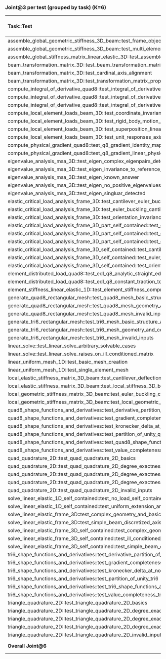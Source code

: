 ### Joint@3 per test (grouped by task) (K=6)

| Task::Test                                                                                                                | gpt-4o        | gpt-5         | gemini-1.5-flash   | gemini-2.5-pro   | claude-3-5    | claude-sonnet-4   | claude-opus-4.1   | deepseek-chat   | deepseek-reasoner   |
|:--------------------------------------------------------------------------------------------------------------------------|:--------------|:--------------|:-------------------|:-----------------|:--------------|:------------------|:------------------|:----------------|:--------------------|
| assemble_global_geometric_stiffness_3D_beam::test_frame_objectivity_under_global_rotation                                 | 2/6 ✓         | 2/6 ✓         | 0/6 ×              | 0/6 ×            | 1/6 ✓         | 2/6 ✓             | 1/6 ✓             | 2/6 ✓           | 2/6 ✓               |
| assemble_global_geometric_stiffness_3D_beam::test_multi_element_core_correctness_assembly                                 | 1/6 ✓         | 3/6 ✓         | 1/6 ✓              | 0/6 ×            | 3/6 ✓         | 2/6 ✓             | 3/6 ✓             | 3/6 ✓           | 3/6 ✓               |
| assemble_global_stiffness_matrix_linear_elastic_3D::test_assemble_global_stiffness_matrix_shape_and_symmetry              | 0/6 ×         | 3/6 ✓         | 1/6 ✓              | 5/6 ✓            | 2/6 ✓         | 5/6 ✓             | 6/6 ✓             | 0/6 ×           | 1/6 ✓               |
| beam_transformation_matrix_3D::test_beam_transformation_matrix_error_messages                                             | 6/6 ✓         | 5/6 ✓         | 2/6 ✓              | 0/6 ×            | 5/6 ✓         | 6/6 ✓             | 2/6 ✓             | 6/6 ✓           | 6/6 ✓               |
| beam_transformation_matrix_3D::test_cardinal_axis_alignment                                                               | 0/6 ×         | 4/6 ✓         | 0/6 ×              | 0/6 ×            | 0/6 ×         | 0/6 ×             | 0/6 ×             | 0/6 ×           | 1/6 ✓               |
| beam_transformation_matrix_3D::test_transformation_matrix_properties                                                      | 0/6 ×         | 2/6 ✓         | 0/6 ×              | 0/6 ×            | 0/6 ×         | 1/6 ✓             | 0/6 ×             | 1/6 ✓           | 1/6 ✓               |
| compute_integral_of_derivative_quad8::test_integral_of_derivative_quad8_affine_linear_field                               | 3/6 ✓         | 5/6 ✓         | 1/6 ✓              | 5/6 ✓            | 5/6 ✓         | 6/6 ✓             | 6/6 ✓             | 6/6 ✓           | 6/6 ✓               |
| compute_integral_of_derivative_quad8::test_integral_of_derivative_quad8_identity_cubic                                    | 0/6 ×         | 5/6 ✓         | 1/6 ✓              | 5/6 ✓            | 5/6 ✓         | 6/6 ✓             | 6/6 ✓             | 6/6 ✓           | 6/6 ✓               |
| compute_integral_of_derivative_quad8::test_integral_of_derivative_quad8_order_check_asymmetric_curved                     | 0/6 ×         | 0/6 ×         | 0/6 ×              | 0/6 ×            | 0/6 ×         | 0/6 ×             | 0/6 ×             | 0/6 ×           | 0/6 ×               |
| compute_local_element_loads_beam_3D::test_coordinate_invariance_global_rotation                                           | 4/6 ✓         | 2/6 ✓         | 0/6 ×              | 3/6 ✓            | 3/6 ✓         | 4/6 ✓             | 2/6 ✓             | 5/6 ✓           | 6/6 ✓               |
| compute_local_element_loads_beam_3D::test_rigid_body_motion_zero_loads                                                    | 6/6 ✓         | 2/6 ✓         | 0/6 ×              | 5/6 ✓            | 3/6 ✓         | 1/6 ✓             | 0/6 ×             | 4/6 ✓           | 4/6 ✓               |
| compute_local_element_loads_beam_3D::test_superposition_linearity                                                         | 6/6 ✓         | 4/6 ✓         | 0/6 ×              | 6/6 ✓            | 3/6 ✓         | 6/6 ✓             | 2/6 ✓             | 6/6 ✓           | 6/6 ✓               |
| compute_local_element_loads_beam_3D::test_unit_responses_axial_shear_torsion                                              | 0/6 ×         | 5/6 ✓         | 0/6 ×              | 2/6 ✓            | 1/6 ✓         | 6/6 ✓             | 1/6 ✓             | 1/6 ✓           | 2/6 ✓               |
| compute_physical_gradient_quad8::test_q8_gradient_identity_mapping_matches_quadratic_analytic                             | 5/6 ✓         | 5/6 ✓         | 1/6 ✓              | 6/6 ✓            | 5/6 ✓         | 6/6 ✓             | 6/6 ✓             | 6/6 ✓           | 6/6 ✓               |
| compute_physical_gradient_quad8::test_q8_gradient_linear_physical_field_under_curved_mapping_is_constant                  | 5/6 ✓         | 5/6 ✓         | 2/6 ✓              | 6/6 ✓            | 5/6 ✓         | 6/6 ✓             | 6/6 ✓             | 6/6 ✓           | 6/6 ✓               |
| eigenvalue_analysis_msa_3D::test_eigen_complex_eigenpairs_detected                                                        | 0/6 ×         | 1/6 ✓         | 0/6 ×              | 0/6 ×            | 1/6 ✓         | 1/6 ✓             | 0/6 ×             | 0/6 ×           | 0/6 ×               |
| eigenvalue_analysis_msa_3D::test_eigen_invariance_to_reference_load_scaling                                               | 0/6 ×         | 1/6 ✓         | 0/6 ×              | 0/6 ×            | 3/6 ✓         | 0/6 ×             | 0/6 ×             | 0/6 ×           | 1/6 ✓               |
| eigenvalue_analysis_msa_3D::test_eigen_known_answer                                                                       | 0/6 ×         | 1/6 ✓         | 0/6 ×              | 0/6 ×            | 0/6 ×         | 0/6 ×             | 0/6 ×             | 0/6 ×           | 0/6 ×               |
| eigenvalue_analysis_msa_3D::test_eigen_no_positive_eigenvalues_detected                                                   | 0/6 ×         | 1/6 ✓         | 0/6 ×              | 0/6 ×            | 0/6 ×         | 1/6 ✓             | 0/6 ×             | 0/6 ×           | 0/6 ×               |
| eigenvalue_analysis_msa_3D::test_eigen_singluar_detected                                                                  | 0/6 ×         | 1/6 ✓         | 0/6 ×              | 0/6 ×            | 1/6 ✓         | 1/6 ✓             | 0/6 ×             | 0/6 ×           | 0/6 ×               |
| elastic_critical_load_analysis_frame_3D::test_cantilever_euler_buckling_mesh_convergence                                  | 0/6 ×         | 0/6 ×         | 0/6 ×              | 0/6 ×            | 0/6 ×         | 0/6 ×             | 0/6 ×             | 0/6 ×           | 0/6 ×               |
| elastic_critical_load_analysis_frame_3D::test_euler_buckling_cantilever_circular_param_sweep                              | 0/6 ×         | 0/6 ×         | 0/6 ×              | 0/6 ×            | 0/6 ×         | 0/6 ×             | 0/6 ×             | 0/6 ×           | 0/6 ×               |
| elastic_critical_load_analysis_frame_3D::test_orientation_invariance_cantilever_buckling_rect_section                     | 0/6 ×         | 0/6 ×         | 0/6 ×              | 0/6 ×            | 0/6 ×         | 0/6 ×             | 0/6 ×             | 0/6 ×           | 0/6 ×               |
| elastic_critical_load_analysis_frame_3D_part_self_contained::test_cantilever_euler_buckling_mesh_convergence              | 0/6 ×         | 0/6 ×         | 0/6 ×              | 0/6 ×            | 0/6 ×         | 0/6 ×             | 0/6 ×             | 0/6 ×           | 0/6 ×               |
| elastic_critical_load_analysis_frame_3D_part_self_contained::test_euler_buckling_cantilever_circular_param_sweep          | 0/6 ×         | 0/6 ×         | 0/6 ×              | 0/6 ×            | 0/6 ×         | 0/6 ×             | 0/6 ×             | 0/6 ×           | 0/6 ×               |
| elastic_critical_load_analysis_frame_3D_part_self_contained::test_orientation_invariance_cantilever_buckling_rect_section | 0/6 ×         | 0/6 ×         | 0/6 ×              | 0/6 ×            | 0/6 ×         | 0/6 ×             | 0/6 ×             | 0/6 ×           | 0/6 ×               |
| elastic_critical_load_analysis_frame_3D_self_contained::test_cantilever_euler_buckling_mesh_convergence                   | 0/6 ×         | 0/6 ×         | 0/6 ×              | 0/6 ×            | 0/6 ×         | 0/6 ×             | 0/6 ×             | 0/6 ×           | 0/6 ×               |
| elastic_critical_load_analysis_frame_3D_self_contained::test_euler_buckling_cantilever_circular_param_sweep               | 0/6 ×         | 0/6 ×         | 0/6 ×              | 0/6 ×            | 0/6 ×         | 0/6 ×             | 0/6 ×             | 0/6 ×           | 0/6 ×               |
| elastic_critical_load_analysis_frame_3D_self_contained::test_orientation_invariance_cantilever_buckling_rect_section      | 0/6 ×         | 0/6 ×         | 0/6 ×              | 0/6 ×            | 0/6 ×         | 0/6 ×             | 0/6 ×             | 0/6 ×           | 0/6 ×               |
| element_distributed_load_quad8::test_edl_q8_analytic_straight_edges_total_force_scaled_all_faces                          | 5/6 ✓         | 6/6 ✓         | 2/6 ✓              | 6/6 ✓            | 3/6 ✓         | 6/6 ✓             | 5/6 ✓             | 6/6 ✓           | 5/6 ✓               |
| element_distributed_load_quad8::test_edl_q8_constant_traction_total_force_on_curved_parabolic_edge                        | 4/6 ✓         | 1/6 ✓         | 0/6 ×              | 3/6 ✓            | 3/6 ✓         | 0/6 ×             | 6/6 ✓             | 1/6 ✓           | 2/6 ✓               |
| element_stiffness_linear_elastic_1D::test_element_stiffness_comprehensive                                                 | 6/6 ✓         | 5/6 ✓         | 2/6 ✓              | 5/6 ✓            | 3/6 ✓         | 6/6 ✓             | 6/6 ✓             | 6/6 ✓           | 6/6 ✓               |
| generate_quad8_rectangular_mesh::test_quad8_mesh_basic_structure_and_determinism                                          | 4/6 ✓         | 6/6 ✓         | 1/6 ✓              | 4/6 ✓            | 2/6 ✓         | 6/6 ✓             | 2/6 ✓             | 5/6 ✓           | 4/6 ✓               |
| generate_quad8_rectangular_mesh::test_quad8_mesh_geometry_and_conformity                                                  | 2/6 ✓         | 6/6 ✓         | 0/6 ×              | 5/6 ✓            | 6/6 ✓         | 6/6 ✓             | 6/6 ✓             | 2/6 ✓           | 2/6 ✓               |
| generate_quad8_rectangular_mesh::test_quad8_mesh_invalid_inputs                                                           | 6/6 ✓         | 6/6 ✓         | 1/6 ✓              | 5/6 ✓            | 6/6 ✓         | 6/6 ✓             | 6/6 ✓             | 6/6 ✓           | 5/6 ✓               |
| generate_tri6_rectangular_mesh::test_tri6_mesh_basic_structure_and_determinism                                            | 5/6 ✓         | 4/6 ✓         | 0/6 ×              | 4/6 ✓            | 2/6 ✓         | 5/6 ✓             | 1/6 ✓             | 2/6 ✓           | 3/6 ✓               |
| generate_tri6_rectangular_mesh::test_tri6_mesh_geometry_and_conformity                                                    | 2/6 ✓         | 6/6 ✓         | 0/6 ×              | 4/6 ✓            | 6/6 ✓         | 6/6 ✓             | 1/6 ✓             | 3/6 ✓           | 4/6 ✓               |
| generate_tri6_rectangular_mesh::test_tri6_mesh_invalid_inputs                                                             | 6/6 ✓         | 6/6 ✓         | 0/6 ×              | 5/6 ✓            | 6/6 ✓         | 6/6 ✓             | 1/6 ✓             | 5/6 ✓           | 5/6 ✓               |
| linear_solve::test_linear_solve_arbitrary_solvable_cases                                                                  | 0/6 ×         | 4/6 ✓         | 0/6 ×              | 4/6 ✓            | 0/6 ×         | 2/6 ✓             | 2/6 ✓             | 0/6 ×           | 3/6 ✓               |
| linear_solve::test_linear_solve_raises_on_ill_conditioned_matrix                                                          | 0/6 ×         | 0/6 ×         | 0/6 ×              | 1/6 ✓            | 0/6 ×         | 3/6 ✓             | 1/6 ✓             | 0/6 ×           | 0/6 ×               |
| linear_uniform_mesh_1D::test_basic_mesh_creation                                                                          | 6/6 ✓         | 5/6 ✓         | 2/6 ✓              | 5/6 ✓            | 6/6 ✓         | 6/6 ✓             | 6/6 ✓             | 6/6 ✓           | 6/6 ✓               |
| linear_uniform_mesh_1D::test_single_element_mesh                                                                          | 6/6 ✓         | 5/6 ✓         | 2/6 ✓              | 5/6 ✓            | 6/6 ✓         | 6/6 ✓             | 6/6 ✓             | 6/6 ✓           | 6/6 ✓               |
| local_elastic_stiffness_matrix_3D_beam::test_cantilever_deflection_matches_euler_bernoulli                                | 0/6 ×         | 5/6 ✓         | 0/6 ×              | 0/6 ×            | 0/6 ×         | 0/6 ×             | 0/6 ×             | 0/6 ×           | 1/6 ✓               |
| local_elastic_stiffness_matrix_3D_beam::test_local_stiffness_3D_beam                                                      | 2/6 ✓         | 0/6 ×         | 0/6 ×              | 0/6 ×            | 0/6 ×         | 0/6 ×             | 0/6 ×             | 0/6 ×           | 0/6 ×               |
| local_geometric_stiffness_matrix_3D_beam::test_euler_buckling_cantilever_column                                           | 3/6 ✓         | 3/6 ✓         | 0/6 ×              | 0/6 ×            | 0/6 ×         | 0/6 ×             | 0/6 ×             | 0/6 ×           | 0/6 ×               |
| local_geometric_stiffness_matrix_3D_beam::test_local_geometric_stiffness_matrix_3D_beam_comprehensive                     | 0/6 ×         | 5/6 ✓         | 2/6 ✓              | 1/6 ✓            | 4/6 ✓         | 0/6 ×             | 0/6 ×             | 0/6 ×           | 0/6 ×               |
| quad8_shape_functions_and_derivatives::test_derivative_partition_of_unity_quad8                                           | 6/6 ✓         | 5/6 ✓         | 1/6 ✓              | 1/6 ✓            | 5/6 ✓         | 6/6 ✓             | 6/6 ✓             | 5/6 ✓           | 6/6 ✓               |
| quad8_shape_functions_and_derivatives::test_gradient_completeness_quad8                                                   | 1/6 ✓         | 4/6 ✓         | 0/6 ×              | 1/6 ✓            | 3/6 ✓         | 6/6 ✓             | 5/6 ✓             | 5/6 ✓           | 4/6 ✓               |
| quad8_shape_functions_and_derivatives::test_kronecker_delta_at_nodes_quad8                                                | 6/6 ✓         | 5/6 ✓         | 0/6 ×              | 1/6 ✓            | 5/6 ✓         | 6/6 ✓             | 6/6 ✓             | 5/6 ✓           | 6/6 ✓               |
| quad8_shape_functions_and_derivatives::test_partition_of_unity_quad8                                                      | 6/6 ✓         | 5/6 ✓         | 1/6 ✓              | 1/6 ✓            | 5/6 ✓         | 6/6 ✓             | 6/6 ✓             | 5/6 ✓           | 6/6 ✓               |
| quad8_shape_functions_and_derivatives::test_quad8_shape_functions_and_derivatives_input_errors                            | 1/6 ✓         | 5/6 ✓         | 0/6 ×              | 1/6 ✓            | 5/6 ✓         | 6/6 ✓             | 6/6 ✓             | 6/6 ✓           | 6/6 ✓               |
| quad8_shape_functions_and_derivatives::test_value_completeness_quad8                                                      | 5/6 ✓         | 4/6 ✓         | 0/6 ×              | 1/6 ✓            | 1/6 ✓         | 6/6 ✓             | 5/6 ✓             | 4/6 ✓           | 2/6 ✓               |
| quad_quadrature_2D::test_quad_quadrature_2D_basics                                                                        | 6/6 ✓         | 5/6 ✓         | 2/6 ✓              | 3/6 ✓            | 6/6 ✓         | 6/6 ✓             | 6/6 ✓             | 5/6 ✓           | 6/6 ✓               |
| quad_quadrature_2D::test_quad_quadrature_2D_degree_exactness_1pt                                                          | 2/6 ✓         | 5/6 ✓         | 1/6 ✓              | 3/6 ✓            | 6/6 ✓         | 6/6 ✓             | 6/6 ✓             | 5/6 ✓           | 6/6 ✓               |
| quad_quadrature_2D::test_quad_quadrature_2D_degree_exactness_2x2                                                          | 2/6 ✓         | 5/6 ✓         | 0/6 ×              | 3/6 ✓            | 0/6 ×         | 6/6 ✓             | 6/6 ✓             | 5/6 ✓           | 6/6 ✓               |
| quad_quadrature_2D::test_quad_quadrature_2D_degree_exactness_3x3                                                          | 0/6 ×         | 5/6 ✓         | 0/6 ×              | 2/6 ✓            | 0/6 ×         | 4/6 ✓             | 6/6 ✓             | 5/6 ✓           | 6/6 ✓               |
| quad_quadrature_2D::test_quad_quadrature_2D_invalid_inputs                                                                | 6/6 ✓         | 5/6 ✓         | 2/6 ✓              | 3/6 ✓            | 6/6 ✓         | 6/6 ✓             | 6/6 ✓             | 5/6 ✓           | 6/6 ✓               |
| solve_linear_elastic_1D_self_contained::test_no_load_self_contained                                                       | 6/6 ✓         | 5/6 ✓         | 2/6 ✓              | 5/6 ✓            | 5/6 ✓         | 6/6 ✓             | 0/6 ×             | 2/6 ✓           | 5/6 ✓               |
| solve_linear_elastic_1D_self_contained::test_uniform_extension_analytical_self_contained                                  | 3/6 ✓         | 5/6 ✓         | 1/6 ✓              | 5/6 ✓            | 5/6 ✓         | 6/6 ✓             | 0/6 ×             | 1/6 ✓           | 5/6 ✓               |
| solve_linear_elastic_frame_3D::test_complex_geometry_and_basic_loading                                                    | 0/6 ×         | 5/6 ✓         | 0/6 ×              | 4/6 ✓            | 4/6 ✓         | 6/6 ✓             | 6/6 ✓             | 2/6 ✓           | 2/6 ✓               |
| solve_linear_elastic_frame_3D::test_simple_beam_discretized_axis_111                                                      | 0/6 ×         | 4/6 ✓         | 0/6 ×              | 5/6 ✓            | 4/6 ✓         | 0/6 ×             | 6/6 ✓             | 6/6 ✓           | 5/6 ✓               |
| solve_linear_elastic_frame_3D_self_contained::test_complex_geometry_and_basic_loading                                     | 1/6 ✓         | 5/6 ✓         | 0/6 ×              | 6/6 ✓            | 3/6 ✓         | 5/6 ✓             | 6/6 ✓             | 1/6 ✓           | 1/6 ✓               |
| solve_linear_elastic_frame_3D_self_contained::test_ill_conditioned_due_to_under_constrained_structure                     | 6/6 ✓         | 5/6 ✓         | 0/6 ×              | 6/6 ✓            | 6/6 ✓         | 6/6 ✓             | 6/6 ✓             | 5/6 ✓           | 6/6 ✓               |
| solve_linear_elastic_frame_3D_self_contained::test_simple_beam_discretized_axis_111                                       | 0/6 ×         | 5/6 ✓         | 0/6 ×              | 5/6 ✓            | 4/6 ✓         | 0/6 ×             | 5/6 ✓             | 2/6 ✓           | 3/6 ✓               |
| tri6_shape_functions_and_derivatives::test_derivative_partition_of_unity_tri6                                             | 6/6 ✓         | 5/6 ✓         | 2/6 ✓              | 3/6 ✓            | 4/6 ✓         | 6/6 ✓             | 6/6 ✓             | 6/6 ✓           | 6/6 ✓               |
| tri6_shape_functions_and_derivatives::test_gradient_completeness_tri6                                                     | 0/6 ×         | 4/6 ✓         | 0/6 ×              | 3/6 ✓            | 0/6 ×         | 6/6 ✓             | 5/6 ✓             | 0/6 ×           | 1/6 ✓               |
| tri6_shape_functions_and_derivatives::test_kronecker_delta_at_nodes_tri6                                                  | 6/6 ✓         | 5/6 ✓         | 0/6 ×              | 3/6 ✓            | 0/6 ×         | 6/6 ✓             | 6/6 ✓             | 2/6 ✓           | 1/6 ✓               |
| tri6_shape_functions_and_derivatives::test_partition_of_unity_tri6                                                        | 6/6 ✓         | 5/6 ✓         | 2/6 ✓              | 3/6 ✓            | 4/6 ✓         | 6/6 ✓             | 6/6 ✓             | 6/6 ✓           | 6/6 ✓               |
| tri6_shape_functions_and_derivatives::test_tri6_shape_functions_and_derivatives_input_errors                              | 5/6 ✓         | 5/6 ✓         | 1/6 ✓              | 4/6 ✓            | 4/6 ✓         | 6/6 ✓             | 6/6 ✓             | 6/6 ✓           | 6/6 ✓               |
| tri6_shape_functions_and_derivatives::test_value_completeness_tri6                                                        | 5/6 ✓         | 5/6 ✓         | 0/6 ×              | 3/6 ✓            | 0/6 ×         | 6/6 ✓             | 5/6 ✓             | 0/6 ×           | 1/6 ✓               |
| triangle_quadrature_2D::test_triangle_quadrature_2D_basics                                                                | 6/6 ✓         | 6/6 ✓         | 2/6 ✓              | 2/6 ✓            | 6/6 ✓         | 6/6 ✓             | 6/6 ✓             | 5/6 ✓           | 6/6 ✓               |
| triangle_quadrature_2D::test_triangle_quadrature_2D_degree_exactness_1pt                                                  | 6/6 ✓         | 4/6 ✓         | 0/6 ×              | 1/6 ✓            | 0/6 ×         | 1/6 ✓             | 2/6 ✓             | 2/6 ✓           | 6/6 ✓               |
| triangle_quadrature_2D::test_triangle_quadrature_2D_degree_exactness_3pt                                                  | 3/6 ✓         | 4/6 ✓         | 0/6 ×              | 1/6 ✓            | 0/6 ×         | 1/6 ✓             | 2/6 ✓             | 1/6 ✓           | 3/6 ✓               |
| triangle_quadrature_2D::test_triangle_quadrature_2D_degree_exactness_4pt                                                  | 3/6 ✓         | 4/6 ✓         | 0/6 ×              | 1/6 ✓            | 0/6 ×         | 1/6 ✓             | 2/6 ✓             | 1/6 ✓           | 6/6 ✓               |
| triangle_quadrature_2D::test_triangle_quadrature_2D_invalid_inputs                                                        | 6/6 ✓         | 6/6 ✓         | 0/6 ×              | 2/6 ✓            | 6/6 ✓         | 6/6 ✓             | 6/6 ✓             | 5/6 ✓           | 6/6 ✓               |
| **Overall Joint@6**                                                                                                       | 46/75 (61.3%) | 63/75 (84.0%) | 25/75 (33.3%)      | 52/75 (69.3%)    | 48/75 (64.0%) | 55/75 (73.3%)     | 51/75 (68.0%)     | 50/75 (66.7%)   | 57/75 (76.0%)       |
